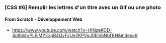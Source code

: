 ### [CSS #6] Remplir les lettres d'un titre avec un Gif ou une photo

#### From Scratch - Développement Web

- https://www.youtube.com/watch?v=rXNzeKCD-4o&list=PLEiMYEzpB4QvFzUe2KPVgJ0EInbNbt1rH&index=9
